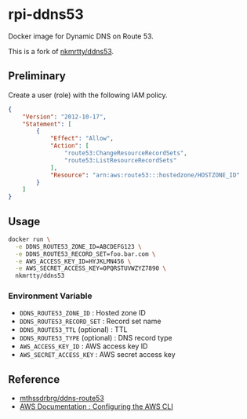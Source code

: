 # rpi-ddns53

Docker image for Dynamic DNS on Route 53.

This is a fork of [nkmrtty/ddns53](https://github.com/nkmrtty/ddns53).

## Preliminary

Create a user (role) with the following IAM policy.

```json
{
    "Version": "2012-10-17",
    "Statement": [
        {
            "Effect": "Allow",
            "Action": [
                "route53:ChangeResourceRecordSets",
                "route53:ListResourceRecordSets"
            ],
            "Resource": "arn:aws:route53:::hostedzone/HOSTZONE_ID"
        }
    ]
}
```

## Usage

```bash
docker run \
  -e DDNS_ROUTE53_ZONE_ID=ABCDEFG123 \
  -e DDNS_ROUTE53_RECORD_SET=foo.bar.com \
  -e AWS_ACCESS_KEY_ID=HYJKLMN456 \
  -e AWS_SECRET_ACCESS_KEY=OPQRSTUVWZYZ7890 \
  nkmrtty/ddns53
```

### Environment Variable

* `DDNS_ROUTE53_ZONE_ID` : Hosted zone ID
* `DDNS_ROUTE53_RECORD_SET` : Record set name
* `DDNS_ROUTE53_TTL` (optional) : TTL
* `DDNS_ROUTE53_TYPE` (optional) : DNS record type
* `AWS_ACCESS_KEY_ID` : AWS access key ID
* `AWS_SECRET_ACCESS_KEY` : AWS secret access key

## Reference

* [mthssdrbrg/ddns-route53](https://github.com/mthssdrbrg/ddns-route53)
* [AWS Documentation : Configuring the AWS CLI](http://docs.aws.amazon.com/cli/latest/userguide/cli-chap-getting-started.html)